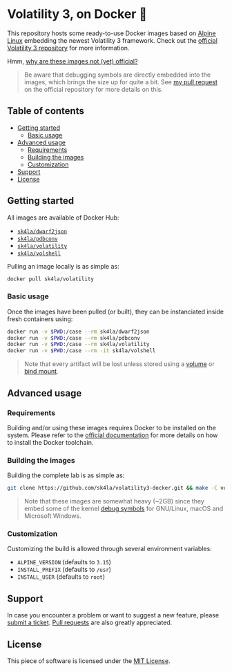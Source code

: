 # Volatility 3, on Docker 🐳

This repository hosts some ready-to-use Docker images based on [Alpine Linux](https://alpinelinux.org/) embedding the newest Volatility 3 framework. Check out the [official Volatility 3 repository](https://github.com/volatilityfoundation/volatility3/) for more information.

Hmm, [why are these images not (yet) official?](https://github.com/volatilityfoundation/volatility3/pull/92)

> Be aware that debugging symbols are directly embedded into the images, which brings the size up for quite a bit. See [my pull request](https://github.com/volatilityfoundation/volatility3/pull/92) on the official repository for more details on this.

## Table of contents

- [Getting started](#getting-started)
  - [Basic usage](#basic-usage)
- [Advanced usage](#advanced-usage)
  - [Requirements](#requirements)
  - [Building the images](#building-the-images)
  - [Customization](#customization)
- [Support](#support)
- [License](#license)

## Getting started

All images are available of Docker Hub:

- [`sk4la/dwarf2json`](https://hub.docker.com/repository/docker/sk4la/dwarf2json)
- [`sk4la/pdbconv`](https://hub.docker.com/repository/docker/sk4la/pdbconv)
- [`sk4la/volatility`](https://hub.docker.com/repository/docker/sk4la/volatility)
- [`sk4la/volshell`](https://hub.docker.com/repository/docker/sk4la/volshell)

Pulling an image locally is as simple as:

```sh
docker pull sk4la/volatility
```

### Basic usage

Once the images have been pulled (or built), they can be instanciated inside fresh containers using:

```sh
docker run -v $PWD:/case --rm sk4la/dwarf2json
docker run -v $PWD:/case --rm sk4la/pdbconv
docker run -v $PWD:/case --rm sk4la/volatility
docker run -v $PWD:/case --rm -it sk4la/volshell
```

> Note that every artifact will be lost unless stored using a [volume](https://docs.docker.com/storage/volumes/) or [bind mount](https://docs.docker.com/storage/bind-mounts/).

## Advanced usage

### Requirements

Building and/or using these images requires Docker to be installed on the system. Please refer to the [official documentation](https://docs.docker.com/) for more details on how to install the Docker toolchain.

### Building the images

Building the complete lab is as simple as:

```sh
git clone https://github.com/sk4la/volatility3-docker.git && make -C volatility3-docker
```

> Note that these images are somewhat heavy (~2GB) since they embed some of the kernel [debug symbols](https://en.wikipedia.org/wiki/Debug_symbol/) for GNU/Linux, macOS and Microsoft Windows.

### Customization

Customizing the build is allowed through several environment variables:

- `ALPINE_VERSION` (defaults to `3.15`)
- `INSTALL_PREFIX` (defaults to `/usr`)
- `INSTALL_USER` (defaults to `root`)

## Support

In case you encounter a problem or want to suggest a new feature, please [submit a ticket](https://github.com/sk4la/volatility3-docker/issues). [Pull requests](https://github.com/sk4la/volatility3-docker/pulls) are also greatly appreciated.

## License

This piece of software is licensed under the [MIT License](https://github.com/sk4la/volatility3-docker/blob/master/LICENSE).
